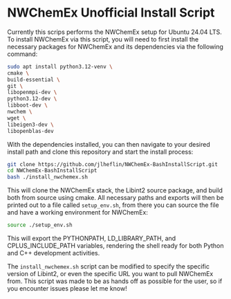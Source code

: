 # NWChemEx Unofficial Install Script

Currently this scrips performs the NWChemEx setup for Ubuntu 24.04 LTS. To install NWChemEx via this script,
you will need to first install the necessary packages for NWChemEx and its dependencies via the following
command:

```bash
sudo apt install python3.12-venv \
cmake \
build-essential \
git \
libopenmpi-dev \
python3.12-dev \
libboot-dev \
nwchem \
wget \
libeigen3-dev \
libopenblas-dev
```

With the dependencies installed, you can then navigate to your desired install path and clone this repository and
start the install process:

```bash
git clone https://github.com/jlheflin/NWChemEx-BashInstallScript.git
cd NWChemEx-BashInstallScript
bash ./install_nwchemex.sh
```

This will clone the NWChemEx stack, the Libint2 source package, and build both from source using cmake. All necessary
paths and exports will then be printed out to a file called `setup_env.sh`, from there you can source the file and
have a working environment for NWChemEx:

```bash
source ./setup_env.sh
```

This will export the PYTHONPATH, LD_LIBRARY_PATH, and CPLUS_INCLUDE_PATH variables, rendering the shell ready for
both Python and C++ development activities.

The `install_nwchemex.sh` script can be modified to specify the specific version of Libint2, or even the specific URL
you want to pull NWChemEx from. This script was made to be as hands off as possible for the user, so if you encounter 
issues please let me know!
